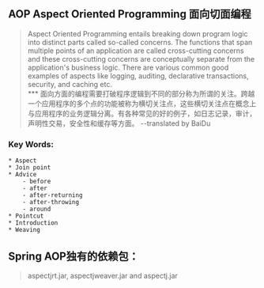 ## AOP Aspect Oriented Programming 面向切面编程
>  Aspect Oriented Programming entails breaking down program logic into distinct parts called so-called concerns. The functions that span multiple points of an application are called cross-cutting concerns and these cross-cutting concerns are conceptually separate from the application's business logic. There are various common good examples of aspects like logging, auditing, declarative transactions, security, and caching etc. <br />
*** 面向方面的编程需要打破程序逻辑到不同的部分称为所谓的关注。跨越一个应用程序的多个点的功能被称为横切关注点，这些横切关注点在概念上与应用程序的业务逻辑分离。有各种常见的好的例子，如日志记录，审计，声明性交易，安全性和缓存等方面。 --translated by BaiDu

### Key Words: 
	* Aspect
	* Join point
	* Advice
		- before
		- after
		- after-returning
		- after-throwing
		- around
	* Pointcut
	* Introduction
	* Weaving
 
## Spring AOP独有的依赖包：
> aspectjrt.jar, aspectjweaver.jar and aspectj.jar 